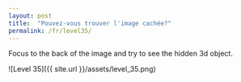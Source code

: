 ```yaml
---
layout: post
title:  "Pouvez-vous trouver l'image cachée?"
permalink: /fr/level35/
---
```

Focus to the back of the image and try to see the hidden 3d object.

![Level 35]({{ site.url }}/assets/level_35.png)